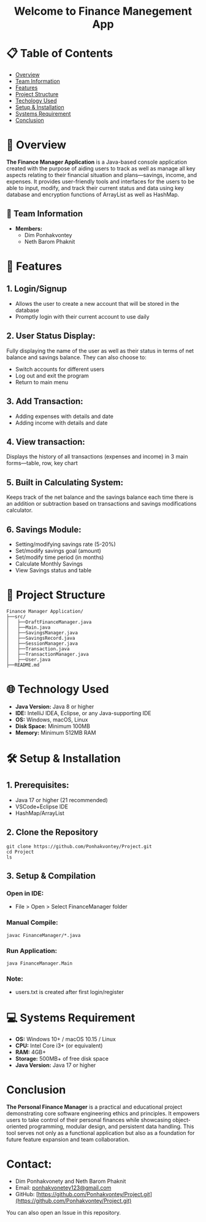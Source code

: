 # <p align="center">**Welcome to Finance Manegement App**</p>

# 📋 Table of Contents
- [Overview](#overview)
- [Team Information](#Team-Information)
- [Features](#features)
- [Project Structure](#project-structure)
- [Techology Used](#technology-used)
- [Setup & Installation](#setup-&-installation)
- [Systems Requirement](#systems-requirement)
- [Conclusion](#Conclusion )
# 📌 Overview
**The Finance Manager Application** is a Java-based console application created with the purpose of aiding users to track as well as manage all key aspects relating to their financial situation and plans—savings, income, and expenses. It provides user-friendly tools and interfaces for the users to be able to input, modify, and track their current status and data using key database and encryption functions of ArrayList as well as HashMap.
## 👥 Team Information
- **Members:**
  - Dim Ponhakvontey
  - Neth Barom Phaknit
# 🚀 Features
## 1. Login/Signup 
- Allows the user to create a new account that will be stored in the database 
- Promptly login with their current account to use daily
## 2. User Status Display: 
Fully displaying the name of the user as well as their status in terms of net balance and savings balance. They can also choose to:
- Switch accounts for different users
- Log out and exit the program
- Return to main menu
## 3. Add Transaction:
- Adding expenses with details and date
- Adding income with details and date 
## 4. View transaction:
Displays the history of all transactions (expenses and income) in 3 main forms—table, row, key chart
## 5. Built in Calculating System: 
Keeps track of the net balance and the savings balance each time there is an addition or subtraction based on transactions and savings modifications calculator.
## 6. Savings Module:
- Setting/modifying savings rate (5-20%)
- Set/modify savings goal (amount)
- Set/modify time period (in months)
- Calculate Monthly Savings
- View Savings status and table

# 📂 Project Structure
```
Finance Manager Application/
├──src/
│   ├──DraftFinanceManager.java
│   ├──Main.java
│   ├──SavingsManager.java
│   ├──SavingsRecord.java
│   ├──SessionManager.java
│   ├──Transaction.java
│   ├──TransactionManager.java
│   ├──User.java
├──README.md
```
# 🌐 Technology Used
- **Java Version:** Java 8 or higher
- **IDE:** IntelliJ IDEA, Eclipse, or any Java-supporting IDE
- **OS:** Windows, macOS, Linux
- **Disk Space:** Minimum 100MB
- **Memory:** Minimum 512MB RAM
# 🛠️ Setup & Installation
## 1. Prerequisites:
- Java 17 or higher (21 recommended)
- VSCode+Eclipse IDE
- HashMap/ArrayList
## 2. Clone the Repository
```
git clone https://github.com/Ponhakvontey/Project.git
cd Project
ls 
```
## 3. Setup & Compilation
### Open in IDE:
- File > Open > Select FinanceManager folder

### Manual Compile:
```
javac FinanceManager/*.java
```
### Run Application:
```
java FinanceManager.Main
```
### Note:
- users.txt is created after first login/register

# 💻 Systems Requirement
- **OS:** Windows 10+ / macOS 10.15 / Linux
- **CPU:** Intel Core i3+ (or equivalent)
- **RAM:** 4GB+
- **Storage:** 500MB+ of free disk space
- **Java Version:** Java 17 or higher

# Conclusion 
**The Personal Finance Manager** is a practical and educational project demonstrating core software engineering ethics and principles. It empowers users to take control of their personal finances while showcasing object-oriented programming, modular design, and persistent data handling. This tool serves not only as a functional application but also as a foundation for future feature expansion and team collaboration.

# Contact:
- Dim Ponhakvonety and Neth Barom Phaknit
- Email: ponhakvonetey123@gmail.com
- GitHub: [https://github.com/Ponhakvontey/Project.git](https://github.com/Ponhakvontey/Project.git)

You can also open an Issue in this repository.
